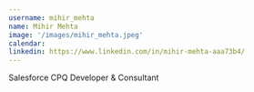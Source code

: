 ```yaml
---
username: mihir_mehta
name: Mihir Mehta
image: '/images/mihir_mehta.jpeg'
calendar:
linkedin: https://www.linkedin.com/in/mihir-mehta-aaa73b4/
---
```

Salesforce CPQ Developer & Consultant